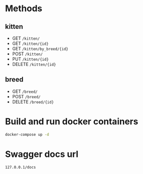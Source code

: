 # Methods
## kitten
- GET `/kitten/`
- GET `/kitten/{id}`
- GET `/kitten/by_breed/{id}`
- POST `/kitten/`
- PUT `/kitten/{id}`
- DELETE `/kitten/{id}`
## breed
- GET `/breed/`
- POST `/breed/`
- DELETE `/breed/{id}`

# Build and run docker containers
```sh
docker-compose up -d
```
# Swagger docs url
`127.0.0.1/docs`
